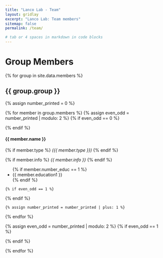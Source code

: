 ```yaml
---
title: "Lanco Lab - Team"
layout: gridlay
excerpt: "Lanco Lab: Team members"
sitemap: false
permalink: /team/

# tab or 4 spaces in markdown in code blocks
---
```


# Group Members

{% for group in site.data.members %}
  <h2>{{ group.group }}</h2>
  
  {% assign number_printed = 0 %}

  {% for member in group.members %}
    {% assign even_odd = number_printed | modulo: 2 %}
    {% if even_odd == 0 %}
<div class="row">
    {% endif %}
    
<div class="col-sm-6 clearfix">
<h4>{{ member.name }}</h4>

  {% if member.type %}
<i>({{ member.type }})</i>
  {% endif %}

  {% if member.info %}
<i>{{ member.info }}</i>
  {% endif %}

<ul style="overflow: hidden">
      {% if member.number_educ == 1 %}
<li> {{ member.education1 }} </li>
      {% endif %}
</ul>
</div>

    {% if even_odd == 1 %}
</div>
    {% endif %}

    {% assign number_printed = number_printed | plus: 1 %}

  {% endfor %}

  {% assign even_odd = number_printed | modulo: 2 %}
  {% if even_odd == 1 %}
</div>
  {% endif %}

{% endfor %}
